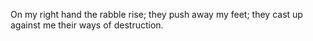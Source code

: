 On my right hand the rabble rise; they push away my feet; they cast up against me their ways of destruction.
